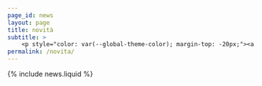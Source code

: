 ```yaml
---
page_id: news
layout: page
title: novità
subtitle: >
    <p style="color: var(--global-theme-color); margin-top: -20px;"><a href="#" onclick="window.location.href='https://marcorosso.com/news/'; return false;">news</a>&nbsp;|&nbsp;<a href='https://marcorosso.com/es/novedades/'>novedades</a></p>
permalink: /novita/
---
```


  {% include news.liquid %}

